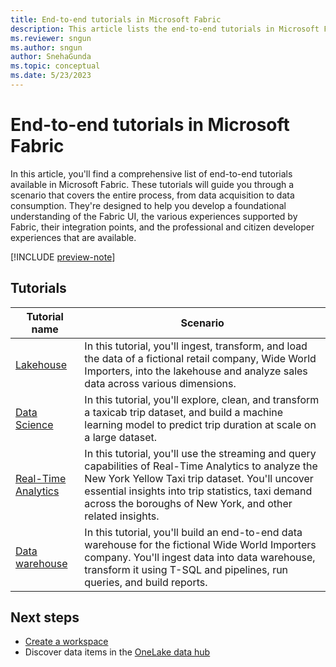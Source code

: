 ```yaml
---
title: End-to-end tutorials in Microsoft Fabric
description: This article lists the end-to-end tutorials in Microsoft Fabric. They walk you through a scenario, starting from data acquisition to data consumption and help you with a foundational understanding of Fabric.
ms.reviewer: sngun
ms.author: sngun
author: SnehaGunda
ms.topic: conceptual
ms.date: 5/23/2023
---
```


# End-to-end tutorials in Microsoft Fabric

In this article, you'll find a comprehensive list of end-to-end tutorials available in Microsoft Fabric. These tutorials will guide you through a scenario that covers the entire process, from data acquisition to data consumption. They're designed to help you develop a foundational understanding of the Fabric UI, the various experiences supported by Fabric, their integration points, and the professional and citizen developer experiences that are available.

[!INCLUDE [preview-note](../includes/preview-note.md)]

## Tutorials

|Tutorial name  |Scenario |
|---------|---------|
|[Lakehouse](../data-engineering/tutorial-lakehouse-introduction.md) | In this tutorial, you'll ingest, transform, and load the data of a fictional retail company, Wide World Importers, into the lakehouse and analyze sales data across various dimensions.  |
|[Data Science](../data-science/tutorial-data-science-introduction.md)    |  In this tutorial, you'll explore, clean, and transform a taxicab trip dataset, and build a machine learning model to predict trip duration at scale on a large dataset.   |
|[Real-Time Analytics](../real-time-analytics/tutorial-introduction.md)   | In this tutorial, you'll use the streaming and query capabilities of Real-Time Analytics to analyze the New York Yellow Taxi trip dataset. You'll uncover essential insights into trip statistics, taxi demand across the boroughs of New York, and other related insights. |
|[Data warehouse](../data-warehouse/tutorial-introduction.md) |  In this tutorial, you'll build an end-to-end data warehouse for the fictional Wide World Importers company. You'll ingest data into data warehouse, transform it using T-SQL and pipelines, run queries, and build reports. |

## Next steps

* [Create a workspace](create-workspaces.md)
* Discover data items in the [OneLake data hub](onelake-data-hub.md)
